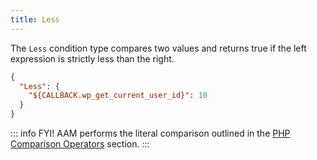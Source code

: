```yaml
---
title: Less
---
```


The `Less` condition type compares two values and returns true if the left expression is strictly less than the right.

```json
{
  "Less": {
    "${CALLBACK.wp_get_current_user_id}": 10
  }
}
```
::: info FYI!
AAM performs the literal comparison outlined in the [PHP Comparison Operators](https://www.php.net/manual/en/language.operators.comparison.php) section.
:::